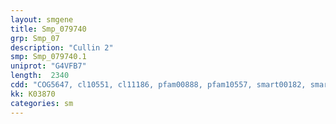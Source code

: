 ```yaml
---
layout: smgene
title: Smp_079740
grp: Smp_07
description: "Cullin 2"
smp: Smp_079740.1
uniprot: "G4VFB7"
length:  2340
cdd: "COG5647, cl10551, cl11186, pfam00888, pfam10557, smart00182, smart00884"
kk: K03870
categories: sm
---
```

